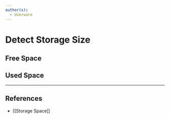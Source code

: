 ```yaml
---
author(s):
  - Userware
---
```

# Detect Storage Size

## Free Space

## Used Space

---
## References

- [[Storage Space]]